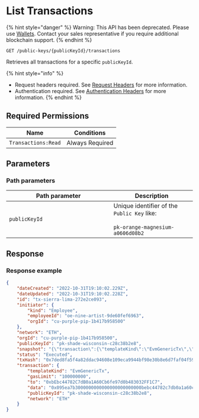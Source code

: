 # List Transactions

&#x20;

{% hint style="danger" %}
Warning: This API has been deprecated.  Please use [Wallets](../../../wallets/).  Contact your sales representative if you require additional blockchain support. &#x20;
{% endhint %}



`GET /public-keys/{publicKeyId}/transactions`

Retrieves all transactions for a specific `publicKeyId`.

{% hint style="info" %}
* Request headers required. See [Request Headers](../../../../getting-started/request-headers.md) for more information.
* Authentication required. See [Authentication Headers](../../../../getting-started/request-headers.md#authentication-headers) for more information.
{% endhint %}

## Required Permissions

| Name                | Conditions      |
| ------------------- | --------------- |
| `Transactions:Read` | Always Required |

## Parameters <a href="#parameters.1" id="parameters.1"></a>

### Path parameters <a href="#path-parameters" id="path-parameters"></a>

<table><thead><tr><th width="266">Path parameter</th><th>Description</th></tr></thead><tbody><tr><td><code>publicKeyId</code></td><td>Unique identifier of the <code>Public Key</code> like:<br><br><code>pk-orange-magnesium-a0606d08b2</code></td></tr></tbody></table>

## Response <a href="#response" id="response"></a>

### Response example <a href="#response-example" id="response-example"></a>

```json
{
    "dateCreated": "2022-10-31T19:10:02.229Z",
    "dateUpdated": "2022-10-31T19:10:02.228Z",
    "id": "tx-sierra-lima-272e2ce093",
    "initiator": {
        "kind": "Employee",
        "employeeId": "oe-nine-artist-9de60fef6963",
        "orgId": "cu-purple-pip-1b417b958500"
    },
    "network": "ETH",
    "orgId": "cu-purple-pip-1b417b958500",
    "publicKeyId": "pk-shade-wisconsin-c28c38b2e8",
    "snapshot": "{\"transaction\":{\"templateKind\":\"EvmGenericTx\",\"gasLimit\":\"100000000\",\"to\":\"0xbEbc44782C7dB0a1A60Cb6fe97d0b483032FF1C7\",\"data\":\"0x095ea7b3000000000000000000000000bebc44782c7db0a1a60cb6fe97d0b483032ff1c7ffffffffffffffffffffffffffffffffffffffffffffffffffffffffffffffff\",\"publicKeyId\":\"pk-shade-wisconsin-c28c38b2e8\",\"network\":\"ETH\"},\"response\":\"Request failed with status code 400\"}",
    "status": "Executed",
    "txHash": "0x7ded8fa5f4a82ddac94608e109eca9944bf98e30b8e6d7faf04f591e0b5769c6",
    "transaction": {
        "templateKind": "EvmGenericTx",
        "gasLimit": "100000000",
        "to": "0xbEbc44782C7dB0a1A60Cb6fe97d0b483032FF1C7",
        "data": "0x095ea7b3000000000000000000000000bebc44782c7db0a1a60cb6fe97d0b483032ff1c7ffffffffffffffffffffffffffffffffffffffffffffffffffffffffffffffff",
        "publicKeyId": "pk-shade-wisconsin-c28c38b2e8",
        "network": "ETH"
    }
}
```
